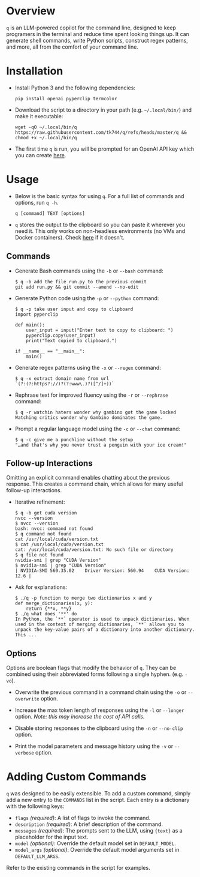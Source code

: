 # Overview
`q` is an LLM-powered copilot for the command line, designed to keep programers in the terminal and reduce time spent looking things up. It can generate shell commands, write Python scripts, construct regex patterns, and more, all from the comfort of your command line.

# Installation

- Install Python 3 and the following dependencies:

    ```
    pip install openai pyperclip termcolor
    ```

- Download the script to a directory in your path (e.g. `~/.local/bin/`) and make it executable:

    ```
    wget -qO ~/.local/bin/q https://raw.githubusercontent.com/tk744/q/refs/heads/master/q && chmod +x ~/.local/bin/q
    ```

- The first time `q` is run, you will be prompted for an OpenAI API key which you can create [here](https://platform.openai.com/api-keys).

# Usage

- Below is the basic syntax for using `q`. For a full list of commands and options, run `q -h`.

    ```
    q [command] TEXT [options]
    ```

- `q` stores the output to the clipboard so you can paste it wherever you need it. This only works on non-headless environments (no VMs and Docker containers). Check [here](https://pyperclip.readthedocs.io/en/latest/index.html#not-implemented-error) if it doesn't.

## Commands

- Generate Bash commands using the `-b` or `--bash` command:

    ```
    $ q -b add the file run.py to the previous commit
    git add run.py && git commit --amend --no-edit
    ```

- Generate Python code using the `-p` or `--python` command:

    <!-- ```
    $ q -p fib function as a lambda
    fib = lambda n, a=0, b=1: a if n == 0 else fib(n-1, b, a+b)
    ``` -->

    ```
    $ q -p take user input and copy to clipboard
    import pyperclip

    def main():
        user_input = input("Enter text to copy to clipboard: ")
        pyperclip.copy(user_input)
        print("Text copied to clipboard.")

    if __name__ == "__main__":
        main()
    ```

- Generate regex patterns using the `-x` or `--regex` command:

    ```
    $ q -x extract domain name from url
    `(?:(?:https?://)?(?:www\.)?([^/]+))`
    ```

- Rephrase text for improved fluency using the `-r` or `--rephrase` command:

    ```
    $ q -r watchin haters wonder why gambino got the game locked
    Watching critics wonder why Gambino dominates the game.
    ```

<!-- - Write a professional workplace message using the `-w` or `--workplace` command:

    ```
    $ q -w tell my manager he sucks at his job
    I have some concerns about certain aspects of our workflow and would appreciate discussing ways we can improve our processes. Could we schedule a time to talk about this?
    ``` -->

- Prompt a regular language model using the `-c` or `--chat` command:

    ```
    $ q -c give me a punchline without the setup
    "…and that's why you never trust a penguin with your ice cream!"
    ```

## Follow-up Interactions

Omitting an explicit command enables chatting about the previous response. This creates a command chain, which allows for many useful follow-up interactions.

- Iterative refinement:

    ```
    $ q -b get cuda version
    nvcc --version
    $ nvcc --version
    bash: nvcc: command not found
    $ q command not found
    cat /usr/local/cuda/version.txt
    $ cat /usr/local/cuda/version.txt
    cat: /usr/local/cuda/version.txt: No such file or directory
    $ q file not found
    nvidia-smi | grep "CUDA Version"
    $ nvidia-smi | grep "CUDA Version"
    | NVIDIA-SMI 560.35.02    Driver Version: 560.94    CUDA Version: 12.6 |
    ```

- Ask for explanations:

    ```
    $ ./q -p function to merge two dictionaries x and y
    def merge_dictionaries(x, y):
        return {**x, **y}
    $ ./q what does '**' do
    In Python, the `**` operator is used to unpack dictionaries. When used in the context of merging dictionaries, `**` allows you to unpack the key-value pairs of a dictionary into another dictionary. This ...
    ```

## Options

Options are boolean flags that modify the behavior of `q`. They can be combined using their abbreviated forms following a single hyphen. (e.g. `-vo`).

- Overwrite the previous command in a command chain using the `-o` or `--overwrite` option.

- Increase the max token length of responses using the `-l` or `--longer` option. *Note: this may increase the cost of API calls.*

- Disable storing responses to the clipboard using the `-n` or `--no-clip` option.

- Print the model parameters and message history using the `-v` or `--verbose` option.


# Adding Custom Commands

`q` was designed to be easily extensible. To add a custom command, simply add a new entry to the `COMMANDS` list in the script. Each entry is a dictionary with the following keys:
- `flags` *(required)*: A list of flags to invoke the command.
- `description` *(required)*: A brief description of the command.
- `messages` *(required)*: The prompts sent to the LLM, using `{text}` as a placeholder for the input text.
- `model` *(optional)*: Override the default model set in `DEFAULT_MODEL`.
- `model_args` *(optional)*: Override the default model arguments set in `DEFAULT_LLM_ARGS`.

Refer to the existing commands in the script for examples.